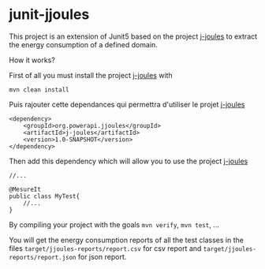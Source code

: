 # junit-jjoules

This project is an extension of Junit5 based on the project  [j-joules](https://github.com/Mamadou59/j-joules) to extract the energy consumption of a defined domain.

How it works?

First of all you must install the project [j-joules](https://github.com/Mamadou59/j-joules) with


	mvn clean install 
	
Puis rajouter cette dependances qui permettra d'utiliser le projet [j-joules](https://github.com/Mamadou59/j-joules)
	
	<dependency>
		<groupId>org.powerapi.jjoules</groupId>
		<artifactId>j-joules</artifactId>
		<version>1.0-SNAPSHOT</version>
    </dependency>
   
Then add this dependency which will allow you to use the project [j-joules](https://github.com/Mamadou59/j-joules)

```
//...

@MesureIt
public class MyTest{
	//...
}

```

By compiling your project with the goals `mvn verify`, `mvn test`, ...

You will get the energy consumption reports of all the test classes in the files `target/jjoules-reports/report.csv` for csv report and `target/jjoules-reports/report.json` for json report.